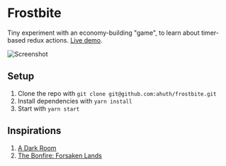 # Frostbite

Tiny experiment with an economy-building "game", to learn about timer-based redux actions. [Live demo](https://ahuth.github.io/frostbite/).

![Screenshot](https://user-images.githubusercontent.com/2503289/37707832-b8f2fa9a-2cc1-11e8-8148-23fab54eac89.gif)

## Setup

1. Clone the repo with `git clone git@github.com:ahuth/frostbite.git`
2. Install dependencies with `yarn install`
3. Start with `yarn start`

## Inspirations

1. [A Dark Room](https://github.com/doublespeakgames/adarkroom)
2. [The Bonfire: Forsaken Lands](https://itunes.apple.com/us/app/the-bonfire-forsaken-lands/id1218799102?mt=8)
